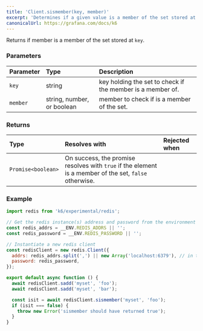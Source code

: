 ```yaml
---
title: 'Client.sismember(key, member)'
excerpt: 'Determines if a given value is a member of the set stored at `key`.'
canonicalUrl: https://grafana.com/docs/k6
---
```


Returns if member is a member of the set stored at `key`.

### Parameters

| Parameter | Type   | Description                                                |
| :-------- | :----- | :--------------------------------------------------------- |
| `key`     | string | key holding the set to check if the member is a member of. |
| `member`  | string, number, or boolean    | member to check if is a member of the set.                 |


### Returns

| Type               | Resolves with                                                                                                     | Rejected when |
| :----------------- | :------------------------------------------------------------------------------------------------------------- | :------- |
| `Promise<boolean>` | On success, the promise resolves with `true` if the element is a member of the set, `false` otherwise. |          |

### Example

<CodeGroup labels={[]}>

```javascript
import redis from 'k6/experimental/redis';

// Get the redis instance(s) address and password from the environment
const redis_addrs = __ENV.REDIS_ADDRS || '';
const redis_password = __ENV.REDIS_PASSWORD || '';

// Instantiate a new redis client
const redisClient = new redis.Client({
  addrs: redis_addrs.split(',') || new Array('localhost:6379'), // in the form of 'host:port', separated by commas
  password: redis_password,
});

export default async function () {
  await redisClient.sadd('myset', 'foo');
  await redisClient.sadd('myset', 'bar');

  const isit = await redisClient.sismember('myset', 'foo');
  if (isit === false) {
    throw new Error('sismember should have returned true');
  }
}
```

</CodeGroup>